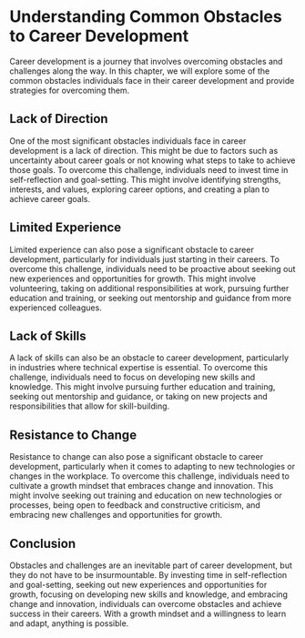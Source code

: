 Understanding Common Obstacles to Career Development
===========================================================================================================

Career development is a journey that involves overcoming obstacles and challenges along the way. In this chapter, we will explore some of the common obstacles individuals face in their career development and provide strategies for overcoming them.

Lack of Direction
-----------------

One of the most significant obstacles individuals face in career development is a lack of direction. This might be due to factors such as uncertainty about career goals or not knowing what steps to take to achieve those goals. To overcome this challenge, individuals need to invest time in self-reflection and goal-setting. This might involve identifying strengths, interests, and values, exploring career options, and creating a plan to achieve career goals.

Limited Experience
------------------

Limited experience can also pose a significant obstacle to career development, particularly for individuals just starting in their careers. To overcome this challenge, individuals need to be proactive about seeking out new experiences and opportunities for growth. This might involve volunteering, taking on additional responsibilities at work, pursuing further education and training, or seeking out mentorship and guidance from more experienced colleagues.

Lack of Skills
--------------

A lack of skills can also be an obstacle to career development, particularly in industries where technical expertise is essential. To overcome this challenge, individuals need to focus on developing new skills and knowledge. This might involve pursuing further education and training, seeking out mentorship and guidance, or taking on new projects and responsibilities that allow for skill-building.

Resistance to Change
--------------------

Resistance to change can also pose a significant obstacle to career development, particularly when it comes to adapting to new technologies or changes in the workplace. To overcome this challenge, individuals need to cultivate a growth mindset that embraces change and innovation. This might involve seeking out training and education on new technologies or processes, being open to feedback and constructive criticism, and embracing new challenges and opportunities for growth.

Conclusion
----------

Obstacles and challenges are an inevitable part of career development, but they do not have to be insurmountable. By investing time in self-reflection and goal-setting, seeking out new experiences and opportunities for growth, focusing on developing new skills and knowledge, and embracing change and innovation, individuals can overcome obstacles and achieve success in their careers. With a growth mindset and a willingness to learn and adapt, anything is possible.
